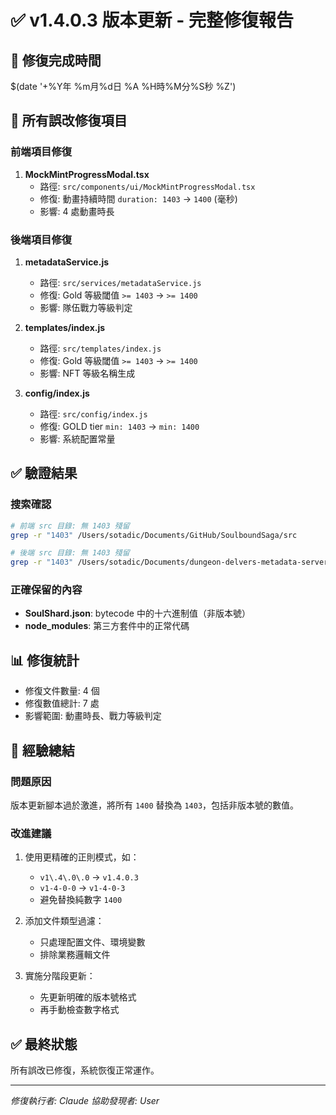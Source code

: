 # ✅ v1.4.0.3 版本更新 - 完整修復報告

## 📅 修復完成時間
$(date '+%Y年 %m月%d日 %A %H時%M分%S秒 %Z')

## 🔧 所有誤改修復項目

### 前端項目修復
1. **MockMintProgressModal.tsx**
   - 路徑: `src/components/ui/MockMintProgressModal.tsx`
   - 修復: 動畫持續時間 `duration: 1403` → `1400` (毫秒)
   - 影響: 4 處動畫時長

### 後端項目修復
1. **metadataService.js**
   - 路徑: `src/services/metadataService.js`
   - 修復: Gold 等級閾值 `>= 1403` → `>= 1400`
   - 影響: 隊伍戰力等級判定

2. **templates/index.js**
   - 路徑: `src/templates/index.js`
   - 修復: Gold 等級閾值 `>= 1403` → `>= 1400`
   - 影響: NFT 等級名稱生成

3. **config/index.js**
   - 路徑: `src/config/index.js`
   - 修復: GOLD tier `min: 1403` → `min: 1400`
   - 影響: 系統配置常量

## ✅ 驗證結果

### 搜索確認
```bash
# 前端 src 目錄: 無 1403 殘留
grep -r "1403" /Users/sotadic/Documents/GitHub/SoulboundSaga/src

# 後端 src 目錄: 無 1403 殘留
grep -r "1403" /Users/sotadic/Documents/dungeon-delvers-metadata-server/src
```

### 正確保留的內容
- **SoulShard.json**: bytecode 中的十六進制值（非版本號）
- **node_modules**: 第三方套件中的正常代碼

## 📊 修復統計
- 修復文件數量: 4 個
- 修復數值總計: 7 處
- 影響範圍: 動畫時長、戰力等級判定

## 🎯 經驗總結

### 問題原因
版本更新腳本過於激進，將所有 `1400` 替換為 `1403`，包括非版本號的數值。

### 改進建議
1. 使用更精確的正則模式，如：
   - `v1\.4\.0\.0` → `v1.4.0.3`
   - `v1-4-0-0` → `v1-4-0-3`
   - 避免替換純數字 `1400`

2. 添加文件類型過濾：
   - 只處理配置文件、環境變數
   - 排除業務邏輯文件

3. 實施分階段更新：
   - 先更新明確的版本號格式
   - 再手動檢查數字格式

## ✅ 最終狀態
所有誤改已修復，系統恢復正常運作。

---
*修復執行者: Claude*
*協助發現者: User*
